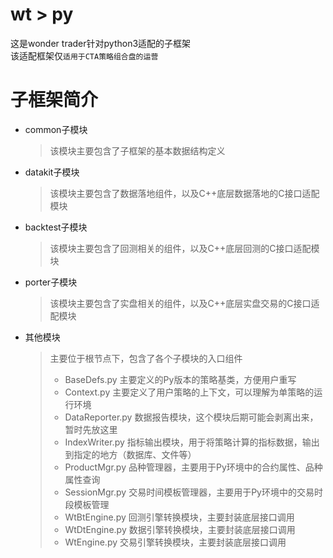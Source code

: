# wt > py
这是wonder trader针对python3适配的子框架<br />
该适配框架仅`适用于CTA策略组合盘的运营`

# 子框架简介
+ common子模块
	> 该模块主要包含了子框架的基本数据结构定义
+ datakit子模块
	> 该模块主要包含了数据落地组件，以及C++底层数据落地的C接口适配模块
+ backtest子模块
	> 该模块主要包含了回测相关的组件，以及C++底层回测的C接口适配模块
+ porter子模块
	> 该模块主要包含了实盘相关的组件，以及C++底层实盘交易的C接口适配模块
+ 其他模块
	> 主要位于根节点下，包含了各个子模块的入口组件
	> - BaseDefs.py	主要定义的Py版本的策略基类，方便用户重写
	> - Context.py	主要定义了用户策略的上下文，可以理解为单策略的运行环境
	> - DataReporter.py	数据报告模块，这个模块后期可能会剥离出来，暂时先放这里
	> - IndexWriter.py	指标输出模块，用于将策略计算的指标数据，输出到指定的地方（数据库、文件等）
	> - ProductMgr.py	品种管理器，主要用于Py环境中的合约属性、品种属性查询
	> - SessionMgr.py	交易时间模板管理器，主要用于Py环境中的交易时段模板管理
	> - WtBtEngine.py	回测引擎转换模块，主要封装底层接口调用
	> - WtDtEngine.py	数据引擎转换模块，主要封装底层接口调用
	> -	WtEngine.py		交易引擎转换模块，主要封装底层接口调用

